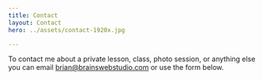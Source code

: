 ```yaml
---
title: Contact
layout: Contact
hero: ../assets/contact-1920x.jpg

---
```


To contact me about a private lesson, class, photo session, or anything else you can email brian@brainswebstudio.com or use the form below.
